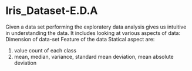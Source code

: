 # Iris_Dataset-E.D.A
Given a data set performing the exploratery data analysis gives us intuitive in understanding the data.
It includes looking at various aspects of data:
Dimension of data-set
Feature of the data
Statical aspect are:
  1. value count of each class
  2. mean, median, variance, standard mean deviation, mean absolute deviation

